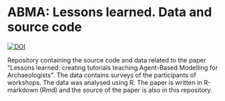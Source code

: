 # ABMA: Lessons learned. Data and source code

[![DOI](https://zenodo.org/badge/DOI/10.5281/zenodo.14134218.svg)](https://doi.org/10.5281/zenodo.14134218)

Repository containing the source code and data related to the paper "Lessons learned: creating tutorials teaching Agent-Based Modelling for Archaeologists". The data contains surveys of the participants of workshops. The data was analysed using R. The paper is written in R-markdown (Rmd) and the source of the paper is also in this repository.

